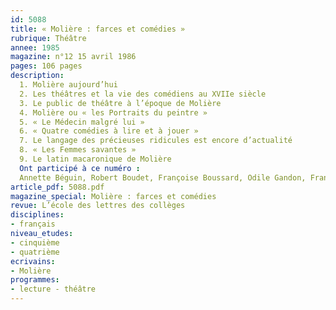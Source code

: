 ```yaml
---
id: 5088
title: « Molière : farces et comédies »
rubrique: Théâtre
annee: 1985
magazine: n°12 15 avril 1986
pages: 106 pages
description: 
  1. Molière aujourd’hui
  2. Les théâtres et la vie des comédiens au XVIIe siècle
  3. Le public de théâtre à l’époque de Molière
  4. Molière ou « les Portraits du peintre »
  5. « Le Médecin malgré lui »
  6. « Quatre comédies à lire et à jouer »
  7. Le langage des précieuses ridicules est encore d’actualité
  8. « Les Femmes savantes »
  9. Le latin macaronique de Molière
  Ont participé à ce numéro :
  Annette Béguin, Robert Boudet, Françoise Boussard, Odile Gandon, François Gay, Dominique Guerrini, Gérard-Guy Mouchel et Pierre Pichard
article_pdf: 5088.pdf
magazine_special: Molière : farces et comédies
revue: L’école des lettres des collèges
disciplines:
- français
niveau_etudes:
- cinquième
- quatrième
ecrivains:
- Molière
programmes:
- lecture - théâtre
---
```

